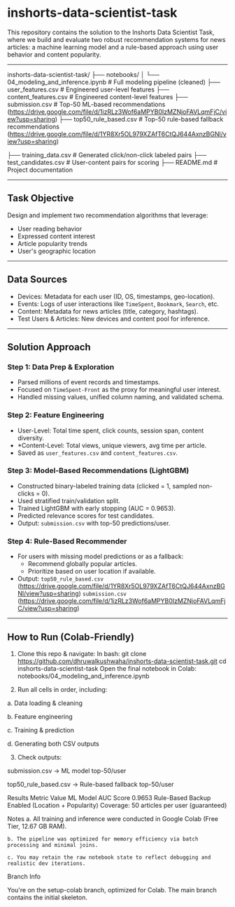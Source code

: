 # inshorts-data-scientist-task

This repository contains the solution to the Inshorts Data Scientist Task, where we build and evaluate two robust recommendation systems for news articles: a machine learning model and a rule-based approach using user behavior and content popularity.

---
inshorts-data-scientist-task/
├── notebooks/
│ └── 04_modeling_and_inference.ipynb # Full modeling pipeline (cleaned)
├── user_features.csv # Engineered user-level features
├── content_features.csv # Engineered content-level features 
├── submission.csv # Top-50 ML-based recommendations (https://drive.google.com/file/d/1izRLz3Wof6aMPYB0IzMZNjoFAVLqmFjC/view?usp=sharing)
├── top50_rule_based.csv # Top-50 rule-based fallback recommendations (https://drive.google.com/file/d/1YR8Xr5OL979XZAfT6CtQJ644AxnzBGNl/view?usp=sharing)

├── training_data.csv # Generated click/non-click labeled pairs
├── test_candidates.csv # User-content pairs for scoring
├── README.md # Project documentation

---

##  Task Objective

Design and implement two recommendation algorithms that leverage:

- User reading behavior
- Expressed content interest
- Article popularity trends
- User's geographic location

---

##  Data Sources

- Devices: Metadata for each user (ID, OS, timestamps, geo-location).
- Events: Logs of user interactions like `TimeSpent`, `Bookmark`, `Search`, etc.
- Content: Metadata for news articles (title, category, hashtags).
- Test Users & Articles: New devices and content pool for inference.

---

##  Solution Approach

### Step 1: Data Prep & Exploration
- Parsed millions of event records and timestamps.
- Focused on `TimeSpent-Front` as the proxy for meaningful user interest.
- Handled missing values, unified column naming, and validated schema.

### Step 2: Feature Engineering
- User-Level: Total time spent, click counts, session span, content diversity.
- *Content-Level: Total views, unique viewers, avg time per article.
- Saved as `user_features.csv` and `content_features.csv`.

### Step 3: Model-Based Recommendations (LightGBM)
- Constructed binary-labeled training data (clicked = 1, sampled non-clicks = 0).
- Used stratified train/validation split.
- Trained LightGBM with early stopping (AUC = 0.9653).
- Predicted relevance scores for test candidates.
- Output: `submission.csv` with top-50 predictions/user.

### Step 4: Rule-Based Recommender
- For users with missing model predictions or as a fallback:
  - Recommend globally popular articles.
  - Prioritize based on user location if available.
- Output: 
    `top50_rule_based.csv` (https://drive.google.com/file/d/1YR8Xr5OL979XZAfT6CtQJ644AxnzBGNl/view?usp=sharing)
    `submission.csv` (https://drive.google.com/file/d/1izRLz3Wof6aMPYB0IzMZNjoFAVLqmFjC/view?usp=sharing)

---

##  How to Run (Colab-Friendly)

1. Clone this repo & navigate:
In bash:
git clone https://github.com/dhruwalkushwaha/inshorts-data-scientist-task.git
cd inshorts-data-scientist-task
Open the final notebook in Colab:
notebooks/04_modeling_and_inference.ipynb

2. Run all cells in order, including:

  a. Data loading & cleaning

  b. Feature engineering

  c. Training & prediction

  d. Generating both CSV outputs

3. Check outputs:

submission.csv → ML model top-50/user

top50_rule_based.csv → Rule-based fallback top-50/user

Results
  Metric	Value
  ML Model AUC Score	0.9653
  Rule-Based Backup	Enabled (Location + Popularity)
  Coverage: 50 articles per user (guaranteed)

Notes
    a. All training and inference were conducted in Google Colab (Free Tier, 12.67 GB RAM).

    b. The pipeline was optimized for memory efficiency via batch processing and minimal joins.

    c. You may retain the raw notebook state to reflect debugging and realistic dev iterations.

Branch Info

   You're on the setup-colab branch, optimized for Colab. The main branch contains the initial skeleton.
